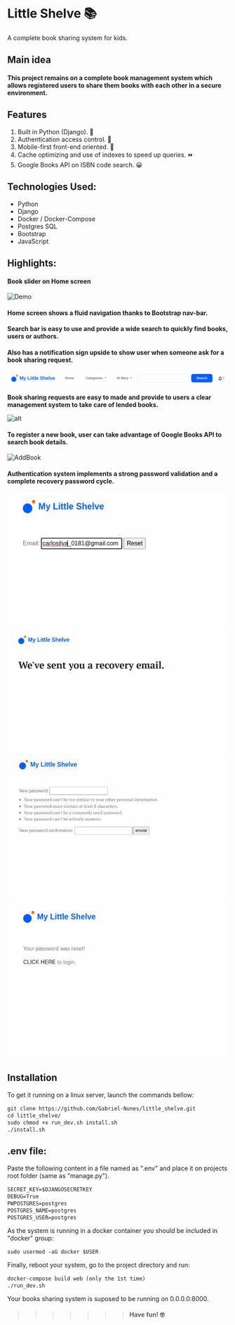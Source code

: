 
# Little Shelve 📚

A complete book sharing system for kids.

## Main idea

#### This project remains on a complete book management system which allows registered users to share them books with each other in a secure environment.

## Features
1. Built in Python (Django). 🐍
2. Authentication access control. 🔐
3. Mobile-first front-end oriented. 📱
4. Cache optimizing and use of indexes to speed up queries. ⏩
5. Google Books API on ISBN code search. 😀

## Technologies Used:
- Python
- Django
- Docker / Docker-Compose
- Postgres SQL
- Bootstrap
- JavaScript
    
## Highlights:

#### Book slider on Home screen

![Demo](screenshots/home.gif)

#### Home screen shows a fluid navigation thanks to Bootstrap nav-bar.
#### Search bar is easy to use and provide a wide search to quickly find books, users or authors.
#### Also has a notification sign upside to show user when someone ask for a book sharing request. 

![alt](screenshots/nav-bar.png)

**Book sharing requests are easy to made and provide to users a clear management system to take care of lended books.**

![alt](screenshots/share-request.gif)

#### To register a new book, user can take advantage of **Google Books API** to search book details.

![AddBook](screenshots/add-book.gif)

#### Authentication system implements a strong password validation and a complete recovery password cycle.

![alt](screenshots/reset-password-1.png)
![alt](screenshots/reset-password-2.png)
![alt](screenshots/reset-password-3.png)
![alt](screenshots/reset-password-4.png)


## Installation

To get it running on a linux server, launch the commands bellow:

    git clone https://github.com/Gabriel-Nunes/little_shelve.git
    cd little_shelve/
    sudo chmod +x run_dev.sh install.sh
    ./install.sh


## .env file:

Paste the following content in a file named as ".env" and place it on projects root folder (same as "manage.py").

    SECRET_KEY=$DJANGOSECRETKEY
    DEBUG=True
    PWPOSTGRES=postgres
    POSTGRES_NAME=postgres
    POSTGRES_USER=postgres

As the system is running in a docker container you should be included in "docker" group:
    
    sudo usermod -aG docker $USER

Finally, reboot your system, go to the project directory and run:

    docker-compose build web (only the 1st time)
    ./run_dev.sh

Your books sharing system is suposed to be running on 0.0.0.0:8000.

>>>>>>> #### Have fun! 🤓
